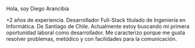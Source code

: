 Hola, soy Diego Arancibia

+2 años de experiencia. 
Desarrollador Full-Stack titulado de Ingeniería en Informática. De Santiago de Chile. 
Actualmente estoy buscando mi primera oportunidad laboral como desarrollador. Me caracterizo porque me gusta resolver problemas, metódico y con facilidades para la comunicación.
